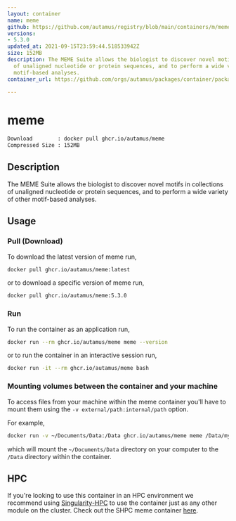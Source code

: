 ```yaml
---
layout: container
name: meme
github: https://github.com/autamus/registry/blob/main/containers/m/meme/spack.yaml
versions:
- 5.3.0
updated_at: 2021-09-15T23:59:44.518533942Z
size: 152MB
description: The MEME Suite allows the biologist to discover novel motifs in collections
  of unaligned nucleotide or protein sequences, and to perform a wide variety of other
  motif-based analyses.
container_url: https://github.com/orgs/autamus/packages/container/package/meme

---
```

# meme
```bash 
Download        : docker pull ghcr.io/autamus/meme
Compressed Size : 152MB
```

## Description
The MEME Suite allows the biologist to discover novel motifs in collections of unaligned nucleotide or protein sequences, and to perform a wide variety of other motif-based analyses.

## Usage
### Pull (Download)
To download the latest version of meme run,

```bash
docker pull ghcr.io/autamus/meme:latest
```

or to download a specific version of meme run,

```bash
docker pull ghcr.io/autamus/meme:5.3.0
```
### Run
To run the container as an application run,
```bash
docker run --rm ghcr.io/autamus/meme meme --version
```

or to run the container in an interactive session run,
```bash
docker run -it --rm ghcr.io/autamus/meme bash
```

### Mounting volumes between the container and your machine
To access files from your machine within the meme container you'll have to mount them using the `-v external/path:internal/path` option.

For example,
```bash
docker run -v ~/Documents/Data:/Data ghcr.io/autamus/meme meme /Data/myData.csv
```
which will mount the `~/Documents/Data` directory on your computer to the `/Data` directory within the container.

## HPC
If you're looking to use this container in an HPC environment we recommend using [Singularity-HPC](https://singularity-hpc.readthedocs.io) to use the container just as any other module on the cluster. Check out the SHPC meme container [here](https://singularityhub.github.io/singularity-hpc/r/ghcr.io-autamus-meme/).